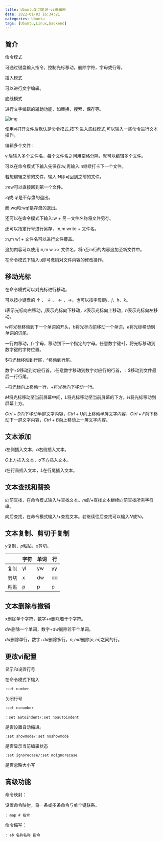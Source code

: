 ```yaml
---
title: Ubuntu复习笔记-vi编辑器
date: 2022-01-03 16:34:21
categories: Ubuntu
tags: [Ubuntu,Linux,backend]
---
```


## 简介

命令模式

可通过键盘输入指令，控制光标移动，删除字符，字母或行等。

插入模式

可以进行文字编辑。

底线模式

进行文字编辑的辅助功能，如替换，搜索，保存等。

![img](https://gitee.com/cao_ziqiang/img/raw/master/20220103164356.jpeg)

使用vi打开文件后默认是命令模式,按下:进入底线模式,可以输入一些命令进行文本操作。

编辑多个文件：

vi后输入多个文件名，每个文件名之间用空格分隔，就可以编辑多个文件。

可以在命令模式下输入先保存:w,再输入:n继续打卡下一个文件。

若想编辑之前的文件，输入:N即可回到之前的文件。

:rew可以直接回到第一个文件。

:q或:q!是不存盘的退出。

而:wq和:wq!是存盘的退出。

还可以在命令模式下输入:w + 另一文件名称将文件另存。

还可以指定行号进行另存，:n,m write + 文件名。

:n,m w! + 文件名可以进行文件覆盖。

追加内容可以使用:n,m w >> 文件名，将n至m行的内容追加至新文件中。

在命令模式下输入u即可撤销对文件内容的修改操作。

## 移动光标

在命令模式可以对光标进行移动。

可以按小键盘的$↑、↓、←、→$。也可以按字母键$l、j、h、k$。

$l$表示光标向右移动，$j$表示光标向下移动，$k$表示光标向上移动，$h$表示光标向左移动。

$w$将光标移动到下一个单词的开头，$b$将光标向前移动一个单词，$e$将光标移动到单词的词尾。

一行内移动，$f+$字母，移动到下一个指定的字母。任意数字键+$|$，将光标移动到数字键的字符位置。

$\$$将光标移动到行尾，$\text{^}$移动到行尾。

数字+$G$移动到对应行首，:任意数字移动到数字对应行的行首，$:\$$移动到文件最后一行行尾。

$-$将光标向上移动一行，$+$将光标向下移动一行。

$M$将光标移动至当前屏幕中间，$L$将光标移动至当前屏幕的下方，$H$将光标移动到屏幕上方。

$Ctrl+D$向下移动半屏文字内容，$Ctrl+U$向上移动半屏文字内容，$Ctrl+F$向下移动下一屏文字内容，$Ctrl+B$向上移动上一屏文字内容。

## 文本添加

$i$左侧插入文本，$a$右侧插入文本。

$O$上方插入文本，$o$下方插入文本。

$I$在行首插入文本，$L$在行尾插入文本。

## 文本查找和替换

向前查找，在命令模式输入$/$+查找文本。$n$或$/$+查找文本继续向前查找所需字符串。

向后查找，在命令模式输入$/$+查找文本。若继续往后查找可以输入$N$或$?a$。

## 文本复制、剪切于复制

$y$复制，$p$粘贴，$x$剪切。

|      | 字符 | 单词 | 行   |
| ---- | ---- | ---- | ---- |
| 复制 | yl   | yw   | yy   |
| 剪切 | x    | dw   | dd   |
| 粘贴 | p    | p    | p    |

## 文本删除与撤销

x删除单个字符，数字+x删除若干个字符。

$dw$删除一个单词，数字+$dw$删除若干个单词。

$dd$删除单行，数字+$dd$删除多行，$n,md$删除$[n,m]$之间的行。

## 更改vi配置

显示和设置行号

在命令模式下输入

```vim
:set number
```

关闭行号

```vim
:set nonumber
```

```vim
：set autoindent/:set noautoindent
```

是否设置自动缩进。

```vim
:set showmode/:set noshowmode
```

是否显示当前编辑状态

```vim
:set ignorecase/:set noignorecase
```

是否忽略大小写

## 高级功能

命令映射：

设置命令映射，将一条或多条命令与单个键联系。

```vim
: map # 指令
```

命令缩写：

```vim
: ab 名称名称 指令
```

